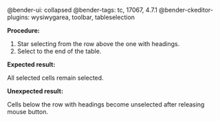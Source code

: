 @bender-ui: collapsed
@bender-tags: tc, 17067, 4.7.1
@bender-ckeditor-plugins: wysiwygarea, toolbar, tableselection

**Procedure:**

1. Star selecting from the row above the one with headings.
2. Select to the end of the table.

**Expected result:**

All selected cells remain selected.

**Unexpected result:**

Cells below the row with headings become unselected after releasing mouse button.
